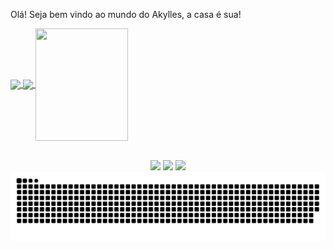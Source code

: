 Olá! Seja bem vindo ao mundo do Akylles, a casa é sua! 
 
<div>
  <a href="https://github.com/Akyllesbarros">
  <img height="180em"   align="center" src="https://github-readme-stats.vercel.app/api?username=Akyllesbarros&show_icons=true&theme=jolly&include_all_commits=true&count_private=true"/>
  <img height="180em"  align="center" src="https://github-readme-stats.vercel.app/api/top-langs/?username=Akyllesbarros&&layout=compact&hide=shell&theme=jolly"/>

  <img align="center" width="148" height="180" src="">
</div>
 <br>
<div  align="center"> 
  
  <a href="https://www.instagram.com/akyllesbarros/" target="_blank"><img src="https://img.shields.io/badge/-Instagram-%23E4405F?style=for-the-badge&logo=instagram&logoColor=white" target="_blank"></a>
  <a href="https://www.linkedin.com/in/akylles-barros-699922107/" target="_blank"><img src="https://img.shields.io/badge/-LinkedIn-%230077B5?style=for-the-badge&logo=linkedin&logoColor=white" target="_blank"></a> 
  <a href = "mailto:akylles.f.barros@hotmail.com"><img src="https://img.shields.io/badge/Microsoft_Outlook-0078D4?style=for-the-badge&logo=microsoft-outlook&logoColor=white" target="_blank"></a>
  ![Snake animation](https://github.com/Akyllesbarros/Akyllesbarros/blob/output/github-contribution-grid-snake.svg)
 
</div>
 

